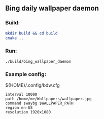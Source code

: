 ## Bing daily wallpaper daemon

### Build:
```cmake
mkdir build && cd build
cmake ..
```

### Run:
```shell
./build/bing_wallpaper_daemon
```

### Example config:
${HOME}/.config/bdw.cfg
```
interval 10000
path /home/me/Wallpapers/wallpaper.jpg
command swaybg $WALLPAPER_PATH
region en-US
resolution 1920x1080
```
